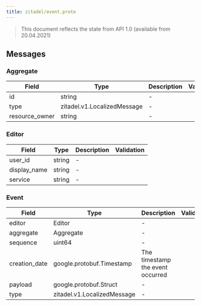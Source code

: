 ```yaml
---
title: zitadel/event.proto
---
```

> This document reflects the state from API 1.0 (available from 20.04.2021)




## Messages


### Aggregate



| Field | Type | Description | Validation |
| ----- | ---- | ----------- | ----------- |
| id |  string | - |  |
| type |  zitadel.v1.LocalizedMessage | - |  |
| resource_owner |  string | - |  |




### Editor



| Field | Type | Description | Validation |
| ----- | ---- | ----------- | ----------- |
| user_id |  string | - |  |
| display_name |  string | - |  |
| service |  string | - |  |




### Event



| Field | Type | Description | Validation |
| ----- | ---- | ----------- | ----------- |
| editor |  Editor | - |  |
| aggregate |  Aggregate | - |  |
| sequence |  uint64 | - |  |
| creation_date |  google.protobuf.Timestamp | The timestamp the event occurred |  |
| payload |  google.protobuf.Struct | - |  |
| type |  zitadel.v1.LocalizedMessage | - |  |






